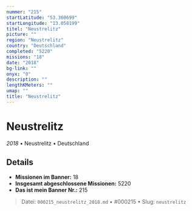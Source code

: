 ```yaml
---
nummer: "215"
startLatitude: "53.360699"
startLongitude: "13.058199"
titel: "Neustrelitz"
picture: ""
region: "Neustrelitz"
country: "Deutschland"
completed: "5220"
missions: "18"
date: "2018"
bg-link: ""
onyx: "0"
description: ""
lengthKMeters: ""
umap: ""
title: "Neustrelitz"
---
```

# Neustrelitz

*2018* • Neustrelitz • Deutschland



## Details

- **Missionen im Banner:** 18
- **Insgesamt abgeschlossene Missionen:** 5220
- **Das ist mein Banner Nr.:** 215




> Datei: `000215_neustrelitz_2018.md` • #000215 • Slug: `neustrelitz`
